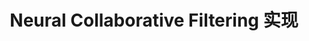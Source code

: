 ---
layout: notebook
title: Neural Collaborative Filtering 实现
category: 推荐系统
tags: ['推荐系统']
file: notebook/NCF.ipynb
---
